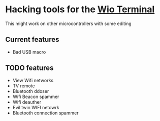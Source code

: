 # Hacking tools for the [Wio Terminal](https://www.seeedstudio.com/Wio-Terminal-p-4509.html)
This might work on other microcontrollers with some editing

## Current features
- Bad USB macro

## TODO features
- View Wifi networks
- TV remote
- Bluetooth ddoser
- Wifi Beacon spammer
- Wifi deauther
- Evil twin WIFI netowrk
- Bluetooth connection spammer

